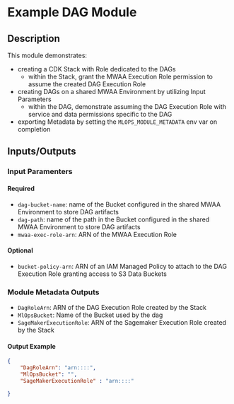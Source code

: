 # Example DAG Module

## Description

This module demonstrates:

- creating a CDK Stack with Role dedicated to the DAGs
  - within the Stack, grant the MWAA Execution Role permission to assume the created DAG Execution Role
- creating DAGs on a shared MWAA Environment by utilizing Input Parameters
  - within the DAG, demonstrate assuming the DAG Execution Role with service and data permissions specific to the DAG
- exporting Metadata by setting the `MLOPS_MODULE_METADATA` env var on completion

## Inputs/Outputs

### Input Paramenters

#### Required

- `dag-bucket-name`: name of the Bucket configured in the shared MWAA Environment to store DAG artifacts
- `dag-path`: name of the path in the Bucket configured in the shared MWAA Environment to store DAG artifacts
- `mwaa-exec-role-arn`: ARN of the MWAA Execution Role

#### Optional

- `bucket-policy-arn`: ARN of an IAM Managed Policy to attach to the DAG Execution Role granting access to S3 Data Buckets

### Module Metadata Outputs

- `DagRoleArn`: ARN of the DAG Execution Role created by the Stack
- `MlOpsBucket`: Name of the Bucket used by the dag
- `SageMakerExecutionRole`: ARN of the Sagemaker Execution Role created by the Stack

#### Output Example

```json
{
    "DagRoleArn": "arn::::",
    "MlOpsBucket": "",
    "SageMakerExecutionRole" : "arn::::"

}
```
